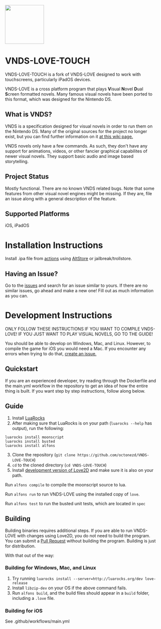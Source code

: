 <img src="icons/icon.jpg?raw=true" width="128" height=128>

# VNDS-LOVE-TOUCH

VNDS-LOVE-TOUCH is a fork of VNDS-LOVE designed to work with touchscreens, particularly iPadOS devices.

VNDS-LOVE is a cross platform program that plays **V**isual **N**ovel **D**ual **S**creen formatted novels.
Many famous visual novels have been ported to this format, which was designed for the Nintendo DS.

## What is VNDS?

VNDS is a specification designed for visual novels in order to run them on the Nintendo DS. Many of the original sources for the project no longer exist, but you can find further information on it [at this wiki page.](https://github.com/BASLQC/vnds/wiki)

VNDS novels only have a few commands. As such, they don't have any support for animations, videos, or other fancier graphical capabilites of newer visual novels. They support basic audio and image based storytelling.

## Project Status

Mostly functional. There are no known VNDS related bugs. Note that some features from other visual novel engines might be missing. If they are, file an issue along with a general description of the feature.

## Supported Platforms

iOS, iPadOS

# Installation Instructions

Install .ipa file from [actions](https://nightly.link/OctoNezd/VNDS-LOVE-TOUCH/workflows/main/main/artifact) using [AltStore](https://faq.altstore.io/altstore-classic/how-to-install-altstore-windows) or jailbreak/trollstore.

## Having an Issue?

Go to the [issues](https://github.com/octonezd/VNDS-LOVE-TOUCH/issues/) and search for an issue similar to yours.
If there are no similar issues, go ahead and make a new one! Fill out as much information as you can.

# Development Instructions

ONLY FOLLOW THESE INSTRUCTIONS IF YOU WANT TO COMPILE VNDS-LOVE!
IF YOU JUST WANT TO PLAY VISUAL NOVELS, GO TO THE GUIDE!

You should be able to develop on Windows, Mac, and Linux. However, to compile the game for iOS you would need a Mac. If you encounter any errors when trying to do that, [create an issue.](https://github.com/octonezd/VNDS-LOVE-TOUCH/issues/new)

## Quickstart

If you are an experienced developer, try reading through the Dockerfile and the main.yml workflow in the repository to get an idea of how the entire thing is built. If you want step by step instructions, follow along below.

## Guide

1. Install [LuaRocks](https://luarocks.org/)
2. After making sure that LuaRocks is on your path (`luarocks --help` has output), run the following:

```
luarocks install moonscript
luarocks install busted
luarocks install alfons
```

3. Clone the repository (`git clone https://github.com/octonezd/VNDS-LOVE-TOUCH`)
4. `cd` to the cloned directory (`cd VNDS-LOVE-TOUCH`)
5. Install [development version of Love2D](https://github.com/love2d/love/actions) and make sure it is also on your path.

Run `alfons compile` to compile the moonscript source to lua.

Run `alfons run` to run VNDS-LOVE using the installed copy of `love`.

Run `alfons test` to run the busted unit tests, which are located in `spec`

## Building

Building binaries requires additional steps.
If you are able to run VNDS-LOVE with changes using Love2D, you do not need to build the program.
You can submit a [Pull Request](https://github.com/octonezd/VNDS-LOVE-TOUCH/pulls) without building the program.
Building is just for distribution.

With that out of the way:

### Building for Windows, Mac, and Linux

1. Try running `luarocks install --server=http://luarocks.org/dev love-release`
2. Install `libzip-dev` on your OS if the above command fails.
3. Run `alfons build`, and the build files should appear in a `build` folder, including a `.love` file.

### Building for iOS

See .github/workflows/main.yml
